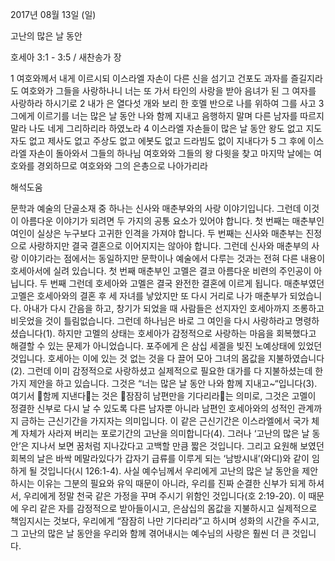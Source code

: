 2017년 08월 13일 (일)

고난의 많은 날 동안



호세아 3:1 - 3:5 / 새찬송가  장


1 여호와께서 내게 이르시되 이스라엘 자손이 다른 신을 섬기고 건포도 과자를 즐길지라도 여호와가 그들을 사랑하나니 너는 또 가서 타인의 사랑을 받아 음녀가 된 그 여자를 사랑하라 하시기로 2 내가 은 열다섯 개와 보리 한 호멜 반으로 나를 위하여 그를 사고 3 그에게 이르기를 너는 많은 날 동안 나와 함께 지내고 음행하지 말며 다른 남자를 따르지 말라 나도 네게 그리하리라 하였노라 4 이스라엘 자손들이 많은 날 동안 왕도 없고 지도자도 없고 제사도 없고 주상도 없고 에봇도 없고 드라빔도 없이 지내다가 5 그 후에 이스라엘 자손이 돌아와서 그들의 하나님 여호와와 그들의 왕 다윗을 찾고 마지막 날에는 여호와를 경외하므로 여호와와 그의 은총으로 나아가리라

해석도움





문학과 예술의 단골소재 중 하나는 신사와 매춘부와의 사랑 이야기입니다. 그런데 이것이 아름다운 이야기가 되려면 두 가지의 공통 요소가 있어야 합니다. 첫 번째는 매춘부인 여인이 실상은 누구보다 고귀한 인격을 가져야 합니다.  두 번째는 신사와 매춘부는 진정으로 사랑하지만 결국 결혼으로 이어지지는 않아야 합니다. 그런데 신사와 매춘부의 사랑 이야기라는 점에서는 동일하지만 문학이나 예술에서 다루는 것과는 전혀 다른 내용이 호세아서에 실려 있습니다.  첫 번째 매춘부인 고멜은 결코 아름다운 비련의 주인공이 아닙니다.  두 번째 그런데 호세아와 고멜은 결국 완전한 결혼에 이르게 됩니다.  매춘부였던 고멜은 호세아와의 결혼 후 세 자녀를 낳았지만 또 다시 거리로 나가 매춘부가 되었습니다. 아내가 다시 간음을 하고, 창기가 되었을 때 사람들은 선지자인 호세아까지 조롱하고 비웃었을 것이 틀림없습니다. 그런데 하나님은 바로 그 여인을 다시 사랑하라고 명령하셨습니다(1). 하지만 고멜의 상태는 호세아가 감정적으로 사랑하는 마음을 회복했다고 해결할 수 있는 문제가 아니었습니다. 포주에게 은 삼십 세겔을 빚진 노예상태에 있었던 것입니다. 호세아는 이에 있는 것 없는 것을 다 끌어 모아 그녀의 몸값을 지불하였습니다(2). 그런데 이미 감정적으로 사랑하셨고 실제적으로 필요한 대가를 다 지불하셨는데 한 가지 제안을 하고 있습니다. 그것은 “너는 많은 날 동안 나와 함께 지내고~“입니다(3). 여기서 󰡐함께 지낸다󰡑는 것은 󰡐잠잠히 남편만을 기다리라󰡑는 의미로, 그것은 고멜이 정결한 신부로 다시 날 수 있도록 다른 남자뿐 아니라 남편인 호세아와의 성적인 관계까지 금하는 근신기간을 가지자는 의미입니다. 이 같은 근신기간은 이스라엘에서 국가 체계 자체가 사라져 버리는 포로기간의 고난을 의미합니다(4). 그러나 ‘고난의 많은 날 동안’은 지나서 보면 꿈처럼 지나갔다고 고백할 만큼 짧은 것입니다. 그리고 요원해 보였던 회복의 날은 바싹 메말라있다가 갑자기 급류를 이루게 되는 ‘남방시내’(와디)와 같이 임하게 될 것입니다(시 126:1-4). 
사실 예수님께서 우리에게 고난의 많은 날 동안을 제안하시는 이유는 그분의 필요와 유익 때문이 아니라, 우리를 진짜 순결한 신부가 되게 하셔서, 우리에게 정말 천국 같은 가정을 꾸며 주시기 위함인 것입니다(호 2:19-20). 이 때문에 우리 같은 자를 감정적으로 받아들이시고, 은삼십의 몸값을 지불하시고 실제적으로 책임지시는 것보다, 우리에게 “잠잠히 나만 기다리라”고 하시며 성화의 시간을 주시고, 그 고난의 많은 날 동안을 우리와 함께 겪어내시는 예수님의 사랑은 훨씬 더 큰 것입니다.